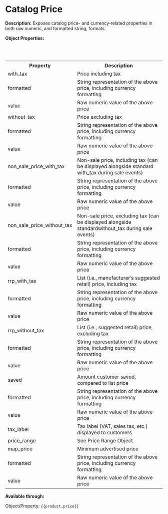 <h1>Catalog Price</h1>

**Description:** Exposes catalog price- and currency-related properties in both raw numeric, and formatted string, formats.

<b>Object Properties:</b>

<br></br>

<table>
  <tr>
    <th>Property</th>
    <th>Description</th>
  </tr>
  <tr>
    <td>with_tax</td>
    <td>Price including tax</td>
  </tr>
  <tr>
    <td><span class="indent1"> formatted</span></td>
    <td>String representation of the above price, including currency formatting</td>
  </tr>
  <tr>
    <td><span class="indent1"> value</span></td>    
    <td>Raw numeric value of the above price</td>  
  </tr>
  <tr>
    <td>without_tax</td>
    <td>Price excluding tax</td>
  </tr>
  <tr>
    <td><span class="indent1"> formatted</span></td>
    <td>String representation of the above price, including currency formatting</td>
  </tr>
  <tr>
    <td><span class="indent1"> value</span></td>
    <td>Raw numeric value of the above price</td>
  </tr>
  <tr>
    <td>non_sale_price_with_tax</td>
    <td>Non-sale price, including tax (can be displayed alongside standard with_tax during sale events)</td>
  </tr>
  <tr>
    <td><span class="indent1"> formatted</span></td>
    <td>String representation of the above price, including currency formatting</td>
  </tr>
  <tr>
    <td><span class="indent1"> value</span></td>
    <td>Raw numeric value of the above price</td>
  </tr>
  <tr>
    <td>non_sale_price_without_tax</td>
    <td>Non-sale price, excluding tax (can be displayed alongside standardwithout_tax during sale events)</td>
  </tr>
  <tr>
    <td><span class="indent1"> formatted</span></td>
    <td>String representation of the above price, including currency formatting</td>
  </tr>
  <tr>
    <td><span class="indent1"> value</span></td>
    <td>Raw numeric value of the above price</td>
  </tr>
  <tr>
    <td>rrp_with_tax</td>
    <td>List (i.e., manufacturer’s suggested retail) price, including tax</td>
  </tr>
  <tr>
    <td><span class="indent1"> formatted</span></td>
    <td>String representation of the above price, including currency formatting</td>
  </tr>
  <tr>
    <td><span class="indent1"> value</span></td>
    <td>Raw numeric value of the above price</td>
  </tr>
  <tr>
    <td>rrp_without_tax</td>
    <td>List (i.e., suggested retail) price, excluding tax</td>
  </tr>
  <tr>
    <td><span class="indent1"> formatted</span></td>
    <td>String representation of the above price, including currency formatting</td>
  </tr>
  <tr>
    <td><span class="indent1"> value</span></td>
    <td>Raw numeric value of the above price</td>
  </tr>
  <tr>
    <td>saved</td>
    <td>Amount customer saved, compared to list price</td>
  </tr>
  <tr>
    <td><span class="indent1"> formatted</span></td>
    <td>String representation of the above price, including currency formatting</td
  </tr>
  <tr>
    <td><span class="indent1"> value</span></td>
    <td>Raw numeric value of the above price</td>
  </tr>
  <tr>
    <td>tax_label</td>
    <td>Tax label (VAT, sales tax, etc.) displayed to customers</td>
  </tr>
  <tr>
    <td>price_range</td>
    <td>See Price Range Object </td>
  </tr>
  <tr>
    <td>map_price</td>
    <td>Minimum advertised price</td>
  </tr>
  <tr>
    <td><span class="indent1"> formatted</span></td>
    <td>String representation of the above price, including currency formatting</td>
  </tr>
  <tr>
    <td><span class="indent1"> value</span></td>
    <td>Raw numeric value of the above price</td>
  </tr>
</table>

**Available through:** 

Object/Property: `{{product.price}}`

